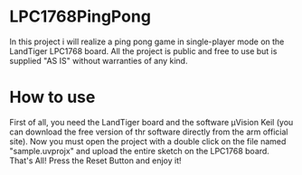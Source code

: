 # LPC1768PingPong
In this project i will realize a ping pong game in single-player mode on the LandTiger LPC1768 board. All the project is public and free to use but is supplied "AS IS" without warranties of any kind.
# How to use
First of all, you need the LandTiger board and the software µVision Keil (you can download the free version of thr software directly from the arm official site).
Now you must open the project with a double click on the file named "sample.uvprojx" and upload the entire sketch on the LPC1768 board.
That's All! Press the Reset Button and enjoy it!
